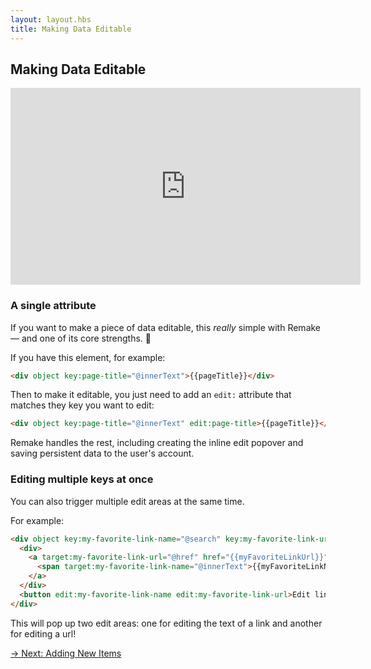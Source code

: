 ```yaml
---
layout: layout.hbs
title: Making Data Editable
---
```


## Making Data Editable

<iframe width="560" height="315" src="https://www.youtube.com/embed/cmpfM2xeOms" frameborder="0" allow="accelerometer; autoplay; clipboard-write; encrypted-media; gyroscope; picture-in-picture" allowfullscreen></iframe>

### A single attribute

If you want to make a piece of data editable, this *really* simple with Remake &mdash; and one of its core strengths. 💪

If you have this element, for example:

```html
<div object key:page-title="@innerText">{{pageTitle}}</div>
```

Then to make it editable, you just need to add an `edit:` attribute that matches they key you want to edit:

```html
<div object key:page-title="@innerText" edit:page-title>{{pageTitle}}</div>
```

Remake handles the rest, including creating the inline edit popover and saving persistent data to the user's account.

### Editing multiple keys at once

You can also trigger multiple edit areas at the same time.

For example:

```html
<div object key:my-favorite-link-name="@search" key:my-favorite-link-url="@search">
  <div>
    <a target:my-favorite-link-url="@href" href="{{myFavoriteLinkUrl}}" target="_blank">
      <span target:my-favorite-link-name="@innerText">{{myFavoriteLinkName}}</span>
    </a>
  </div>
  <button edit:my-favorite-link-name edit:my-favorite-link-url>Edit link</button>
</div>
```

This will pop up two edit areas: one for editing the text of a link and another for editing a url!

<div class="spacer--8"></div>

<a class="slanted-link" href="/adding-new-items/"><span>&rarr; Next: Adding New Items</span></a>

